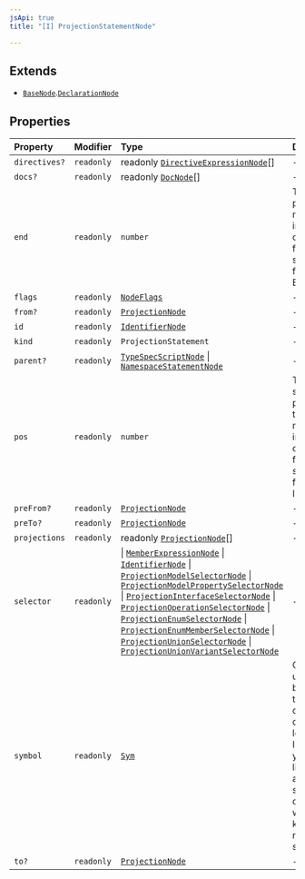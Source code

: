 ```yaml
---
jsApi: true
title: "[I] ProjectionStatementNode"

---
```

## Extends

- [`BaseNode`](BaseNode.md).[`DeclarationNode`](DeclarationNode.md)

## Properties

| Property | Modifier | Type | Description | Overrides | Inherited from |
| :------ | :------ | :------ | :------ | :------ | :------ |
| `directives?` | `readonly` | readonly [`DirectiveExpressionNode`](DirectiveExpressionNode.md)[] | - | [`BaseNode`](BaseNode.md).`directives` | [`BaseNode`](BaseNode.md).`directives` |
| `docs?` | `readonly` | readonly [`DocNode`](DocNode.md)[] | - | [`BaseNode`](BaseNode.md).`docs` | [`BaseNode`](BaseNode.md).`docs` |
| `end` | `readonly` | `number` | The ending position measured in UTF-16 code units from the start of the<br />full string. Exclusive. | [`BaseNode`](BaseNode.md).`end` | [`BaseNode`](BaseNode.md).`end` |
| `flags` | `readonly` | [`NodeFlags`](../enumerations/NodeFlags.md) | - | [`BaseNode`](BaseNode.md).`flags` | [`BaseNode`](BaseNode.md).`flags` |
| `from?` | `readonly` | [`ProjectionNode`](ProjectionNode.md) | - | - | - |
| `id` | `readonly` | [`IdentifierNode`](IdentifierNode.md) | - | [`DeclarationNode`](DeclarationNode.md).`id` | [`DeclarationNode`](DeclarationNode.md).`id` |
| `kind` | `readonly` | `ProjectionStatement` | - | [`BaseNode`](BaseNode.md).`kind` | [`BaseNode`](BaseNode.md).`kind` |
| `parent?` | `readonly` | [`TypeSpecScriptNode`](TypeSpecScriptNode.md) \| [`NamespaceStatementNode`](NamespaceStatementNode.md) | - | [`BaseNode`](BaseNode.md).`parent` | [`BaseNode`](BaseNode.md).`parent` |
| `pos` | `readonly` | `number` | The starting position of the ranger measured in UTF-16 code units from the<br />start of the full string. Inclusive. | [`BaseNode`](BaseNode.md).`pos` | [`BaseNode`](BaseNode.md).`pos` |
| `preFrom?` | `readonly` | [`ProjectionNode`](ProjectionNode.md) | - | - | - |
| `preTo?` | `readonly` | [`ProjectionNode`](ProjectionNode.md) | - | - | - |
| `projections` | `readonly` | readonly [`ProjectionNode`](ProjectionNode.md)[] | - | - | - |
| `selector` | `readonly` |  \| [`MemberExpressionNode`](MemberExpressionNode.md) \| [`IdentifierNode`](IdentifierNode.md) \| [`ProjectionModelSelectorNode`](ProjectionModelSelectorNode.md) \| [`ProjectionModelPropertySelectorNode`](ProjectionModelPropertySelectorNode.md) \| [`ProjectionInterfaceSelectorNode`](ProjectionInterfaceSelectorNode.md) \| [`ProjectionOperationSelectorNode`](ProjectionOperationSelectorNode.md) \| [`ProjectionEnumSelectorNode`](ProjectionEnumSelectorNode.md) \| [`ProjectionEnumMemberSelectorNode`](ProjectionEnumMemberSelectorNode.md) \| [`ProjectionUnionSelectorNode`](ProjectionUnionSelectorNode.md) \| [`ProjectionUnionVariantSelectorNode`](ProjectionUnionVariantSelectorNode.md) | - | - | - |
| `symbol` | `readonly` | [`Sym`](Sym.md) | Could be undefined but making this optional creates a lot of noise. In practice,<br />you will likely only access symbol in cases where you know the node has a symbol. | [`BaseNode`](BaseNode.md).`symbol` | [`BaseNode`](BaseNode.md).`symbol` |
| `to?` | `readonly` | [`ProjectionNode`](ProjectionNode.md) | - | - | - |

